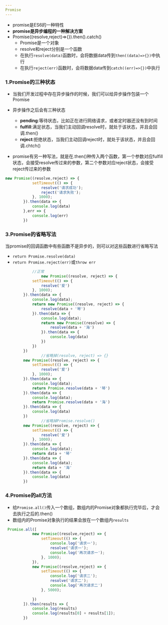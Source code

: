 ```yaml
---
Promise
---
```

* promise是ES6的一种特性
* **promise是异步编程的一种解决方案**
* Promise((resolve,reject)=>{}).then().catch()
  * Promise是一个对象
  * resolve和reject分别是一个函数
  * 在执行`resolve(data)`函数时，会将数据data传到`then((data)=>{})`中执行
  * 在执行`reject(err)`函数时，会将数据data传到`catch((err)=>{})`中执行

### 1.Promise的三种状态

* 当我们开发过程中存在异步操作的时候，我们可以给异步操作包装一个Promise
* 异步操作之后会有三种状态
  * **pending**:等待状态，比如正在进行网络请求，或者定时器还没有到时间
  * **fulfill**:满足状态，当我们主动回调resolve时，就处于该状态，并且会回调.then()
  * **reject**:拒绝状态，当我们主动回调reject时，就处于该状态，并且会回调.chtch()

* promise有另一种写法，就是在.then()种传入两个函数，第一个参数对应fulfill状态，会接受resolve传过来的参数，第二个参数对应reject状态，会接受reject传过来的参数

```javascript
new Promise((resolve,reject) => {
            setTimeout(() => {
                resolve('请求成功');
                reject('请求失败');
            }, 1000);
        }).then(data => {
            console.log(data)
        },err => {
            console.log(err)
        })
```

### 3.Promise的省略写法

当promise的回调函数中有些函数不是异步的，则可以对这些函数进行省略写法

* `return Promise.resolve(data)`
* `return Promise.reject(err)`或`throw err`

```javascript
			//正常
				new Promise((resolve, reject) => {
            setTimeout(() => {
                resolve('爱')
            }, 1000);
        }).then(data => {
            console.log(data);
            return new Promise((resolve, reject) => {
                resolve(data + '琴')
            }).then(data => {
                console.log(data);
                return new Promise((resolve) => {
                    resolve(data + '海')
                }).then(data => {
                    console.log(data)
                })
            })
        })
				//省略掉(resolve, reject) => {}
        new Promise((resolve, reject) => {
            setTimeout(() => {
                resolve('爱')
            }, 1000);
        }).then(data => {
            console.log(data);
            return Promise.resolve(data + '琴')
        }).then(data => {
            console.log(data);
            return Promise.resolve(data + '海')
        }).then(data => {
            console.log(data)
        })
				//省略掉Promise.resolve()
        new Promise((resolve, reject) => {
            setTimeout(() => {
                resolve('爱')
            }, 1000);
        }).then(data => {
            console.log(data);
            return data + '琴'
        }).then(data => {
            console.log(data);
            return data + '海'
        }).then(data => {
            console.log(data)
        })
```

### 4.Promise的all方法

* 给`Promise.all()`传入一个数组，数组内的Promise对象都执行完毕后，才会去执行之后的.then()
* 数组内的Promise对象执行的结果会放在一个数组内`results`

```javascript
 Promise.all([
            new Promise((resolve,reject) => {
                setTimeout(() => {
                    console.log('请求一');
                    resolve('请求一');
                    console.log('再次请求一');
                }, 1000);
            }),
            new Promise((resolve,reject) => {
                setTimeout(() => {
                    console.log('请求二');
                    resolve('请求二');
                    console.log('再次请求二')
                }, 5000);
                
            })
        ]).then(results => {
            console.log(results)
            console.log(results[0] + results[1]);
        })
```

